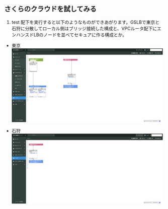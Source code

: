 ## さくらのクラウドを試してみる

1. test 配下を実行すると以下のようなものができあがります。GSLBで東京と石狩に分散してローカル側はブリッジ接続した構成と、VPCルータ配下にエンハンスドLBのノードを並べてセキュアに作る構成とか。

* 東京
![test_001](https://raw.githubusercontent.com/shztki/sakura/images/map_tk1a.png)

* 石狩
![test_002](https://raw.githubusercontent.com/shztki/sakura/images/map_is1a.png)

